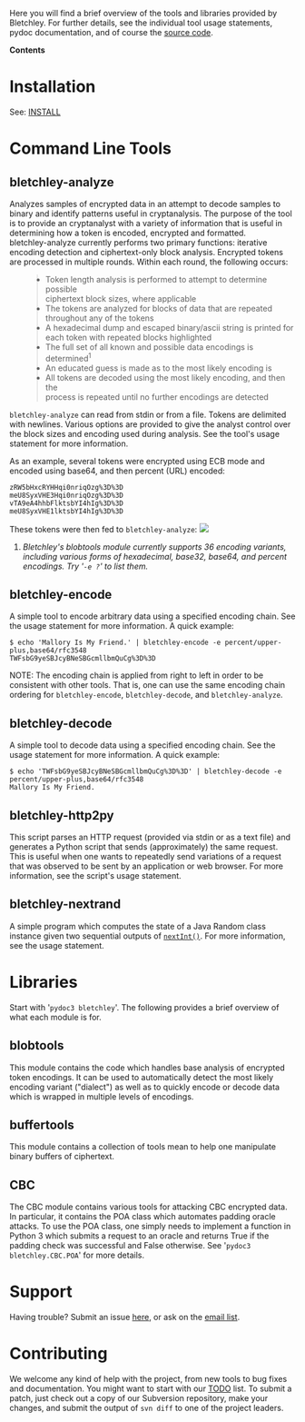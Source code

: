 Here you will find a brief overview of the tools and libraries provided by Bletchley.  For further details, see the individual tool usage statements, pydoc documentation, and of course the <a href='https://code.google.com/p/bletchley/source/browse/trunk/'>source code</a>.

**Contents**


# Installation #
See: <a href='https://code.google.com/p/bletchley/source/browse/trunk/INSTALL'>INSTALL</a>

# Command Line Tools #

## bletchley-analyze ##

Analyzes samples of encrypted data in an attempt to decode samples to
binary and identify patterns useful in cryptanalysis.  The purpose of
the tool is to provide an cryptanalyst with a variety of information
that is useful in determining how a token is encoded, encrypted and
formatted.
<br />
bletchley-analyze currently performs two primary functions: iterative
encoding detection and ciphertext-only block analysis.  Encrypted tokens
are processed in multiple rounds. Within each round, the following
occurs:
<ul>
<blockquote><li>Token length analysis is performed to attempt to determine possible<br>
ciphertext block sizes, where applicable</li>
<li>The tokens are analyzed for blocks of data that are repeated<br>
throughout any of the tokens</li>
<li>A hexadecimal dump and escaped binary/ascii string is printed for<br>
each token with repeated blocks highlighted</li>
<li>The full set of all known and possible data encodings is<br>
determined<sup>1</sup></li>
<li>An educated guess is made as to the most likely encoding is</li>
<li>All tokens are decoded using the most likely encoding, and then the<br>
process is repeated until no further encodings are detected</li>
</ul></blockquote>

`bletchley-analyze` can read from stdin or from a file.  Tokens are
delimited with newlines.  Various options are provided to give the
analyst control over the block sizes and encoding used during analysis.
See the tool's usage statement for more information.

As an example, several tokens were encrypted using ECB mode and encoded
using base64, and then percent (URL) encoded:
```
zRW5bHxcRYHHqi0nriqOzg%3D%3D
meU8SyxVHE3Hqi0nriqOzg%3D%3D
vTA9eA4hhbFlktsbYI4hIg%3D%3D
meU8SyxVHE1lktsbYI4hIg%3D%3D
```

These tokens were then fed to `bletchley-analyze`:
<img src='https://bletchley.googlecode.com/svn/wiki/images/bletchley-analyze.png' />

1. <i>Bletchley's blobtools module currently supports 36 encoding variants,<br>
including various forms of hexadecimal, base32, base64, and percent<br>
encodings. Try '<code>-e ?</code>' to list them.</i>


## bletchley-encode ##
A simple tool to encode arbitrary data using a specified encoding chain.
See the usage statement for more information.  A quick example:
```
$ echo 'Mallory Is My Friend.' | bletchley-encode -e percent/upper-plus,base64/rfc3548
TWFsbG9yeSBJcyBNeSBGcmllbmQuCg%3D%3D
```

NOTE: The encoding chain is applied from right to left in order to be consistent with other tools.
That is, one can use the same encoding chain ordering for
`bletchley-encode`, `bletchley-decode`, and `bletchley-analyze`.


## bletchley-decode ##
A simple tool to decode data using a specified encoding chain.  See the
usage statement for more information.  A quick example:
```
$ echo 'TWFsbG9yeSBJcyBNeSBGcmllbmQuCg%3D%3D' | bletchley-decode -e percent/upper-plus,base64/rfc3548
Mallory Is My Friend.
```

## bletchley-http2py ##
This script parses an HTTP request (provided via stdin or as a text
file) and generates a Python script that sends (approximately) the same
request.  This is useful when one wants to repeatedly send variations of
a request that was observed to be sent by an application or web
browser.  For more information, see the script's usage statement.

## bletchley-nextrand ##
A simple program which computes the state of a Java Random class
instance given two sequential outputs of
<a href='http://docs.oracle.com/javase/6/docs/api/java/util/Random.html#nextInt()'><code>nextInt()</code></a>.
For more information, see the usage statement.


# Libraries #

Start with '`pydoc3 bletchley`'.  The following provides a brief overview of what each module is for.


## blobtools ##
This module contains the code which handles base analysis of encrypted
token encodings.  It can be used to automatically detect the most likely
encoding variant ("dialect") as well as to quickly encode or decode data
which is wrapped in multiple levels of encodings.


## buffertools ##
This module contains a collection of tools mean to help one manipulate
binary buffers of ciphertext.


## CBC ##
The CBC module contains various tools for attacking CBC encrypted data.
In particular, it contains the POA class which automates padding oracle
attacks.  To use the POA class, one simply needs to implement a function
in Python 3 which submits a request to an oracle and returns True if the
padding check was successful and False otherwise.  See
'`pydoc3 bletchley.CBC.POA`' for more details.


# Support #

Having trouble?  Submit an issue <a href='https://code.google.com/p/bletchley/issues/list'>here</a>, or
ask on the <a href='https://groups.google.com/d/forum/bletchley-devel'>email list</a>.


# Contributing #

We welcome any kind of help with the project, from new tools to bug
fixes and documentation.  You might want to start with our
<a href='https://code.google.com/p/bletchley/source/browse/trunk/doc/TODO'>TODO</a>
list. To submit a patch, just check out a copy of our Subversion
repository, make your changes, and submit the output of `svn diff` to one of the project leaders.